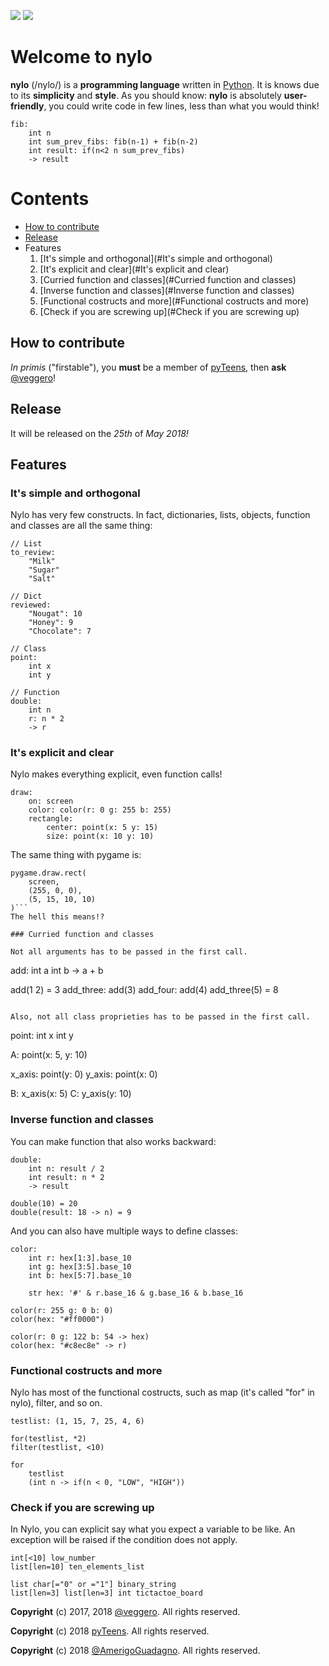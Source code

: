 ![](https://raw.githubusercontent.com/pyTeens/nylo/gh-pages/docs/images/new_big_nylo_banner.png) [![](https://travis-ci.org/pyTeens/nylo.svg?branch=master)](https://travis-ci.org/pyTeens/nylo)

# Welcome to nylo

**nylo** (/nylo/) is a **programming language** written in [Python](https://python.org). It is knows due to its **simplicity** and **style**. As you should know: **nylo** is absolutely **user-friendly**, you could write code in few lines, less than what you would think!

```
fib:
    int n
    int sum_prev_fibs: fib(n-1) + fib(n-2)
    int result: if(n<2 n sum_prev_fibs)
    -> result
```

# Contents
* [How to contribute](#how-to-contribute)
* [Release](#release)
* Features
    1. [It's simple and orthogonal](#It's simple and orthogonal)
    2. [It's explicit and clear](#It's explicit and clear)
    3. [Curried function and classes](#Curried function and classes)
    4. [Inverse function and classes](#Inverse function and classes)
    5. [Functional costructs and more](#Functional costructs and more)
    6. [Check if you are screwing up](#Check if you are screwing up)

## How to contribute

_In primis_ ("firstable"), you **must** be a member of [pyTeens](https://teens.python.it), then **ask** [@veggero](https://github.com/veggero)!

## Release

It will be released on the _25th_ of _May 2018!_

## Features

### It's simple and orthogonal

Nylo has very few constructs. In fact, dictionaries, lists, objects, function and classes are all the same thing:

```
// List
to_review:
    "Milk"
    "Sugar"
    "Salt"
    
// Dict
reviewed:
    "Nougat": 10
    "Honey": 9
    "Chocolate": 7
    
// Class
point:
    int x
    int y
    
// Function
double:
    int n
    r: n * 2
    -> r
```

### It's explicit and clear

Nylo makes everything explicit, even function calls!

```
draw:
    on: screen
    color: color(r: 0 g: 255 b: 255)
    rectangle:
        center: point(x: 5 y: 15)
        size: point(x: 10 y: 10)
```

The same thing with pygame is:
```
pygame.draw.rect(
    screen,
    (255, 0, 0),
    (5, 15, 10, 10)
)```
The hell this means!?

### Curried function and classes

Not all arguments has to be passed in the first call.
```
add:
    int a
    int b
    -> a + b

add(1 2) = 3
add_three: add(3)
add_four: add(4)
add_three(5) = 8
```

Also, not all class proprieties has to be passed in the first call.
```
point:
    int x
    int y
    
A: point(x: 5, y: 10)

x_axis: point(y: 0)
y_axis: point(x: 0)

B: x_axis(x: 5)
C: y_axis(y: 10)

### Inverse function and classes

You can make function that also works backward:

```
double:
    int n: result / 2
    int result: n * 2
    -> result

double(10) = 20
double(result: 18 -> n) = 9
```

And you can also have multiple ways to define classes:

```
color:
    int r: hex[1:3].base_10
    int g: hex[3:5].base_10
    int b: hex[5:7].base_10

    str hex: '#' & r.base_16 & g.base_16 & b.base_16
    
color(r: 255 g: 0 b: 0)
color(hex: "#ff0000")

color(r: 0 g: 122 b: 54 -> hex)
color(hex: "#c8ec8e" -> r)
```

### Functional costructs and more

Nylo has most of the functional costructs, such as map (it's called "for" in nylo), filter, and so on.
```
testlist: (1, 15, 7, 25, 4, 6)

for(testlist, *2)
filter(testlist, <10)

for
    testlist
    (int n -> if(n < 0, "LOW", "HIGH"))
```

### Check if you are screwing up

In Nylo, you can explicit say what you expect a variable to be like. An exception will be raised if the condition does not apply.

```
int[<10] low_number
list[len=10] ten_elements_list

list char[="0" or ="1"] binary_string
list[len=3] list[len=3] int tictactoe_board
```

**Copyright** (c) 2017, 2018 [@veggero](https://github.com/veggero). All rights reserved.

**Copyright** (c) 2018 [pyTeens](https://teens.python.it). All rights reserved.

**Copyright** (c) 2018 [@AmerigoGuadagno](https://github.com/AmerigoGuadagno). All rights reserved.
